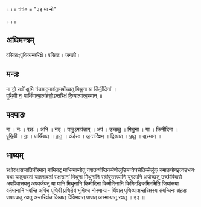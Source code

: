 +++
title = "२३ मा नो"

+++
## अधिमन्त्रम्
वसिष्ठः;पृथिव्यन्तरिक्षे। वसिष्ठः। जगती।

## मन्त्रः
मा नो॒ रक्षो॑ अ॒भि न॑ड्यातु॒माव॑ता॒मपो॑च्छतु मिथु॒ना या कि॑मी॒दिना॑ ।  
पृ॒थि॒वी नः॒ पार्थि॑वात्पा॒त्वंह॑सो॒ऽन्तरि॑क्षं दि॒व्यात्पा॑त्व॒स्मान् ॥

## पदपाठः
मा । नः॒ । रक्षः॑ । अ॒भि । न॒ट् । या॒तु॒ऽमाव॑ताम् । अप॑ । उ॒च्छ॒तु॒ । मि॒थु॒ना । या । कि॒मी॒दिना॑ ।  
पृ॒थि॒वी । नः॒ । पार्थि॑वात् । पा॒तु॒ । अंह॑सः । अ॒न्तरि॑क्षम् । दि॒व्यात् । पा॒तु॒ । अ॒स्मान् ॥

## भाष्यम्
रक्षोराक्षसजातिर्नोस्मान् माभिनट् माभिव्याप्नोतु नशतर्व्याप्तिकर्मणोलुङिमन्त्रेघसेतिच्लेर्लुक् नमाङ्योगइत्यडभावः यथा यातुमावतां यातनावतां राक्षसानां मिथुना मिथुनानि स्त्रीपुंसरूपाणि युगलानि अपोच्छतु उच्छीविवासे अपविवासयतु अपवर्जयतु या यानि मिथुनानि किमीदिना किमीदिनानि किमिदङ्किमिदमिति जिघांसया वर्तमानानि भवन्ति अपिच पृथिवी प्रथितेयं भूमिश्च नोस्मान्पा- र्थिवात् पृथिव्याअन्तरिक्षस्य संबन्धिनः अंहसः पापात्पातु रक्षतु अन्तरिक्षंच दिव्यात् दिविभवात् पापात् अस्मान्पातु रक्षतु ॥ २३ ॥